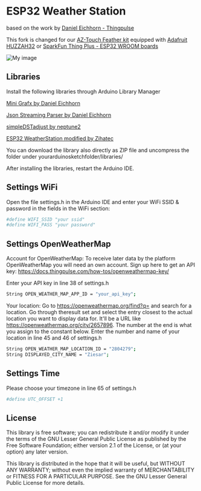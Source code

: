 # ESP32 Weather Station

based on the work by [Daniel Eichhorn - Thingpulse](https://github.com/ThingPulse/esp8266-weather-station)

This fork is changed for our [AZ-Touch Feather kit](https://www.hwhardsoft.de/english/projects/az-touch-feather/) equipped with [Adafruit HUZZAH32](https://www.adafruit.com/product/3405) or [SparkFun Thing Plus - ESP32 WROOM boards](https://www.sparkfun.com/products/15663)

![My image](https://user-images.githubusercontent.com/3049858/93122689-3ff27300-f6c7-11ea-8985-9fe069cd710f.jpg)


## Libraries

Install the following libraries through Arduino Library Manager

[Mini Grafx by Daniel Eichhorn](https://github.com/ThingPulse/minigrafx)

[Json Streaming Parser by Daniel Eichhorn](https://github.com/squix78/json-streaming-parser/blob/master/library.properties)

[simpleDSTadjust by neptune2](https://github.com/neptune2/simpleDSTadjust)

[ESP32 WeatherStation modified by Zihatec](https://github.com/HWHardsoft/ESP32_Weather_Station)

You can download the library also directly as ZIP file and uncompress the folder under yourarduinosketchfolder/libraries/   

After installing the libraries, restart the Arduino IDE. 


## Settings WiFi

Open the file settings.h in the Arduino IDE and enter your WiFi SSID & password in the fields in the WiFi section: 

```bash
#define WIFI_SSID "your ssid"
#define WIFI_PASS "your password"
```


## Settings OpenWeatherMap

Account for OpenWeatherMap: To receive later data by the platform OpenWeatherMap you will need an own account. Sign up here to get an API key: https://docs.thingpulse.com/how-tos/openweathermap-key/

Enter your API key in line 38 of settings.h

```bash
String OPEN_WEATHER_MAP_APP_ID = "your_api_key";
```

Your location: Go to https://openweathermap.org/find?q= and search for a location. Go through theresult set and select the entry closest to the actual location you want to display data for. It'll be a URL like https://openweathermap.org/city/2657896. The number at the end is what you assign to the constant below. Enter the number and name of your location in line 45 and 46 of settings.h

```bash
String OPEN_WEATHER_MAP_LOCATION_ID = "2804279";
String DISPLAYED_CITY_NAME = "Ziesar";
```


## Settings Time

Please choose your timezone in line 65 of settings.h

```bash
#define UTC_OFFSET +1
```


## License

This library is free software; you can redistribute it and/or
modify it under the terms of the GNU Lesser General Public
License as published by the Free Software Foundation; either
version 2.1 of the License, or (at your option) any later version.

This library is distributed in the hope that it will be useful,
but WITHOUT ANY WARRANTY; without even the implied warranty of
MERCHANTABILITY or FITNESS FOR A PARTICULAR PURPOSE.  See the GNU
Lesser General Public License for more details.


